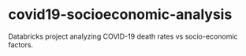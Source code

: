 # covid19-socioeconomic-analysis
Databricks project analyzing COVID-19 death rates vs socio-economic factors.
